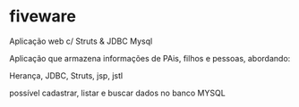 fiveware
========

Aplicação web c/ Struts &amp; JDBC Mysql

Aplicação que armazena informações de PAis, filhos e pessoas, abordando:

Herança, JDBC, Struts, jsp, jstl

possível cadastrar, listar e buscar dados no banco MYSQL
